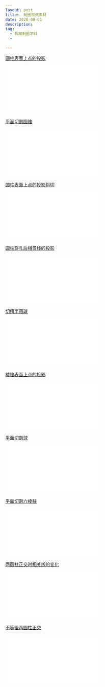 ```yaml
---
layout: post
title:  制图视频素材
date: 2020-08-01
description:  
tag: 
  - 机械制图学科
  -

---
```




[圆柱表面上点的投影](https://www.bilibili.com/video/BV1ov411y7eA/)
<iframe src="//player.bilibili.com/player.html?aid=244365514&bvid=BV1ov411y7eA&cid=225357864&page=1" scrolling="no" border="0" frameborder="no" framespacing="0" allowfullscreen="true"> </iframe>

[平面切割圆锥](https://www.bilibili.com/video/BV12v411y7gA/)
<iframe src="//player.bilibili.com/player.html?aid=244328360&bvid=BV12v411y7gA&cid=225358184&page=1" scrolling="no" border="0" frameborder="no" framespacing="0" allowfullscreen="true"> </iframe>

[圆柱表面上点的投影斜切](https://www.bilibili.com/video/BV1fK4y1Y7sH/)
<iframe src="//player.bilibili.com/player.html?aid=884368786&bvid=BV1fK4y1Y7sH&cid=225358032&page=1" scrolling="no" border="0" frameborder="no" framespacing="0" allowfullscreen="true"> </iframe>

[圆柱穿孔后相贯线的投影](https://www.bilibili.com/video/BV1ni4y1M7wL/)
<iframe src="//player.bilibili.com/player.html?aid=541862392&bvid=BV1ni4y1M7wL&cid=225357603&page=1" scrolling="no" border="0" frameborder="no" framespacing="0" allowfullscreen="true"> </iframe>

[切槽半圆球](https://www.bilibili.com/video/BV18V411U7BU/)
<iframe src="//player.bilibili.com/player.html?aid=414259478&bvid=BV18V411U7BU&cid=225357729&page=1" scrolling="no" border="0" frameborder="no" framespacing="0" allowfullscreen="true"> </iframe>

[棱锥表面上点的投影](https://www.bilibili.com/video/BV1Kh411o7A3/)
<iframe src="//player.bilibili.com/player.html?aid=201794514&bvid=BV1Kh411o7A3&cid=225358578&page=1" scrolling="no" border="0" frameborder="no" framespacing="0" allowfullscreen="true"> </iframe>

[平面切割球](https://www.bilibili.com/video/BV1xK4y1Y7DD/)
<iframe src="//player.bilibili.com/player.html?aid=884262484&bvid=BV1xK4y1Y7DD&cid=225358425&page=1" scrolling="no" border="0" frameborder="no" framespacing="0" allowfullscreen="true"> </iframe>

[平面切割六棱柱](https://www.bilibili.com/video/BV18Z4y1K7F2/)
<iframe src="//player.bilibili.com/player.html?aid=371807690&bvid=BV18Z4y1K7F2&cid=225358305&page=1" scrolling="no" border="0" frameborder="no" framespacing="0" allowfullscreen="true"> </iframe>

[两圆柱正交时相关线的变化](https://www.bilibili.com/video/BV1Yi4y1g7Hq/)
<iframe src="//player.bilibili.com/player.html?aid=541767517&bvid=BV1Yi4y1g7Hq&cid=225357444&page=1" scrolling="no" border="0" frameborder="no" framespacing="0" allowfullscreen="true"> </iframe>

[不等径两圆柱正交](https://www.bilibili.com/video/BV1fD4y127bP/)
<iframe src="//player.bilibili.com/player.html?aid=711828227&bvid=BV1fD4y127bP&cid=225357191&page=1" scrolling="no" border="0" frameborder="no" framespacing="0" allowfullscreen="true"> </iframe>





